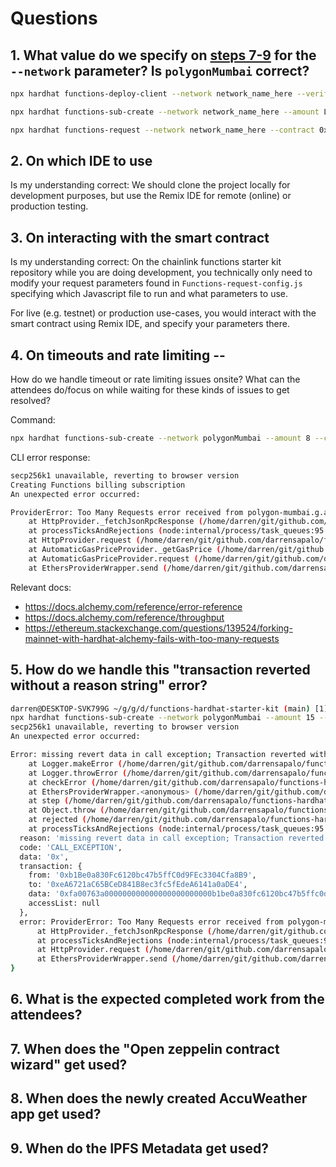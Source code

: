 # Questions

## 1. What value do we specify on [steps 7-9](https://github.com/smartcontractkit/functions-hardhat-starter-kit) for the `--network` parameter? Is `polygonMumbai` correct?

```bash
npx hardhat functions-deploy-client --network network_name_here --verify true
```

```bash
npx hardhat functions-sub-create --network network_name_here --amount LINK_funding_amount_here --contract 0xDeployed_client_contract_address_here
```

```bash
npx hardhat functions-request --network network_name_here --contract 0xDeployed_client_contract_address_here --subid subscription_id_number_here
```

## 2. On which IDE to use

Is my understanding correct: We should clone the project locally for development purposes, but use the Remix IDE for remote (online) or production testing.

## 3. On interacting with the smart contract

Is my understanding correct: On the chainlink functions starter kit repository while you are doing development, you technically only need to 
modify your request parameters found in `Functions-request-config.js` specifying which Javascript file to run and what parameters to use.

For live (e.g. testnet) or production use-cases, you would interact with the smart contract using Remix IDE, and specify your parameters there.

## 4. On timeouts and rate limiting --

How do we handle timeout or rate limiting issues onsite? What can the attendees do/focus on while waiting for these kinds of issues to get resolved?

Command: 

```bash
npx hardhat functions-sub-create --network polygonMumbai --amount 8 --contract 0x18111cf4770CA5CFB02e9Be12620D14C08B0fbf0
```

CLI error response:

```bash
secp256k1 unavailable, reverting to browser version
Creating Functions billing subscription
An unexpected error occurred:

ProviderError: Too Many Requests error received from polygon-mumbai.g.alchemy.com
    at HttpProvider._fetchJsonRpcResponse (/home/darren/git/github.com/darrensapalo/functions-hardhat-starter-kit/node_modules/hardhat/src/internal/core/providers/http.ts:212:15)
    at processTicksAndRejections (node:internal/process/task_queues:95:5)
    at HttpProvider.request (/home/darren/git/github.com/darrensapalo/functions-hardhat-starter-kit/node_modules/hardhat/src/internal/core/providers/http.ts:85:29)
    at AutomaticGasPriceProvider._getGasPrice (/home/darren/git/github.com/darrensapalo/functions-hardhat-starter-kit/node_modules/hardhat/src/internal/core/providers/gas-providers.ts:217:23)
    at AutomaticGasPriceProvider.request (/home/darren/git/github.com/darrensapalo/functions-hardhat-starter-kit/node_modules/hardhat/src/internal/core/providers/gas-providers.ts:181:41)
    at EthersProviderWrapper.send (/home/darren/git/github.com/darrensapalo/functions-hardhat-starter-kit/node_modules/@nomiclabs/hardhat-ethers/src/internal/ethers-provider-wrapper.ts:13:20)
```

Relevant docs:

- https://docs.alchemy.com/reference/error-reference
- https://docs.alchemy.com/reference/throughput
- https://ethereum.stackexchange.com/questions/139524/forking-mainnet-with-hardhat-alchemy-fails-with-too-many-requests

## 5. How do we handle this "transaction reverted without a reason string" error?

```bash
darren@DESKTOP-SVK799G ~/g/g/d/functions-hardhat-starter-kit (main) [1]> 
npx hardhat functions-sub-create --network polygonMumbai --amount 15 --contract 0x18111cf4770CA5CFB02e9Be12620D14C08B0fbf0
secp256k1 unavailable, reverting to browser version
An unexpected error occurred:

Error: missing revert data in call exception; Transaction reverted without a reason string [ See: https://links.ethers.org/v5-errors-CALL_EXCEPTION ] (data="0x", transaction={"from":"0xb1Be0a830Fc6120bc47b5ffC0d9FEc3304Cfa8B9","to":"0xeA6721aC65BCeD841B8ec3fc5fEdeA6141a0aDE4","data":"0xfa00763a000000000000000000000000b1be0a830fc6120bc47b5ffc0d9fec3304cfa8b9","accessList":null}, error={"name":"ProviderError","_stack":"ProviderError: Too Many Requests error received from polygon-mumbai.g.alchemy.com\n    at HttpProvider._fetchJsonRpcResponse (/home/darren/git/github.com/darrensapalo/functions-hardhat-starter-kit/node_modules/hardhat/src/internal/core/providers/http.ts:212:15)\n    at processTicksAndRejections (node:internal/process/task_queues:95:5)\n    at HttpProvider.request (/home/darren/git/github.com/darrensapalo/functions-hardhat-starter-kit/node_modules/hardhat/src/internal/core/providers/http.ts:85:29)\n    at EthersProviderWrapper.send (/home/darren/git/github.com/darrensapalo/functions-hardhat-starter-kit/node_modules/@nomiclabs/hardhat-ethers/src/internal/ethers-provider-wrapper.ts:13:20)","code":-32005,"_isProviderError":true}, code=CALL_EXCEPTION, version=providers/5.7.2)
    at Logger.makeError (/home/darren/git/github.com/darrensapalo/functions-hardhat-starter-kit/node_modules/@ethersproject/logger/src.ts/index.ts:269:28)
    at Logger.throwError (/home/darren/git/github.com/darrensapalo/functions-hardhat-starter-kit/node_modules/@ethersproject/logger/src.ts/index.ts:281:20)
    at checkError (/home/darren/git/github.com/darrensapalo/functions-hardhat-starter-kit/node_modules/@ethersproject/providers/src.ts/json-rpc-provider.ts:66:16)
    at EthersProviderWrapper.<anonymous> (/home/darren/git/github.com/darrensapalo/functions-hardhat-starter-kit/node_modules/@ethersproject/providers/src.ts/json-rpc-provider.ts:642:20)
    at step (/home/darren/git/github.com/darrensapalo/functions-hardhat-starter-kit/node_modules/@ethersproject/providers/lib/json-rpc-provider.js:48:23)
    at Object.throw (/home/darren/git/github.com/darrensapalo/functions-hardhat-starter-kit/node_modules/@ethersproject/providers/lib/json-rpc-provider.js:29:53)
    at rejected (/home/darren/git/github.com/darrensapalo/functions-hardhat-starter-kit/node_modules/@ethersproject/providers/lib/json-rpc-provider.js:21:65)
    at processTicksAndRejections (node:internal/process/task_queues:95:5) {
  reason: 'missing revert data in call exception; Transaction reverted without a reason string',
  code: 'CALL_EXCEPTION',
  data: '0x',
  transaction: {
    from: '0xb1Be0a830Fc6120bc47b5ffC0d9FEc3304Cfa8B9',
    to: '0xeA6721aC65BCeD841B8ec3fc5fEdeA6141a0aDE4',
    data: '0xfa00763a000000000000000000000000b1be0a830fc6120bc47b5ffc0d9fec3304cfa8b9',
    accessList: null
  },
  error: ProviderError: Too Many Requests error received from polygon-mumbai.g.alchemy.com
      at HttpProvider._fetchJsonRpcResponse (/home/darren/git/github.com/darrensapalo/functions-hardhat-starter-kit/node_modules/hardhat/src/internal/core/providers/http.ts:212:15)
      at processTicksAndRejections (node:internal/process/task_queues:95:5)
      at HttpProvider.request (/home/darren/git/github.com/darrensapalo/functions-hardhat-starter-kit/node_modules/hardhat/src/internal/core/providers/http.ts:85:29)
      at EthersProviderWrapper.send (/home/darren/git/github.com/darrensapalo/functions-hardhat-starter-kit/node_modules/@nomiclabs/hardhat-ethers/src/internal/ethers-provider-wrapper.ts:13:20)
}
```

## 6. What is the expected completed work from the attendees?

## 7. When does the "Open zeppelin contract wizard" get used?

## 8. When does the newly created AccuWeather app get used?

## 9. When do the IPFS Metadata get used?

